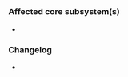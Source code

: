 <!--
Thanks for your pull request! Please review and fill in this template before submitting.

Contributors guide: https://pico-fbw.org/wiki/docs/Contributing/
-->

## <!-- Please provide a short title for your pull request -->

<!-- Please provide a short description of the change(s) here. -->

### Affected core subsystem(s)
<!-- Please provide affected core subsystem(s), such as autopilot, AAHRS, etc. -->
- 

### Changelog
<!-- Please provide a detailed changelog of all files that were added/modified/removed.
git diff can assist with this. -->
- 
